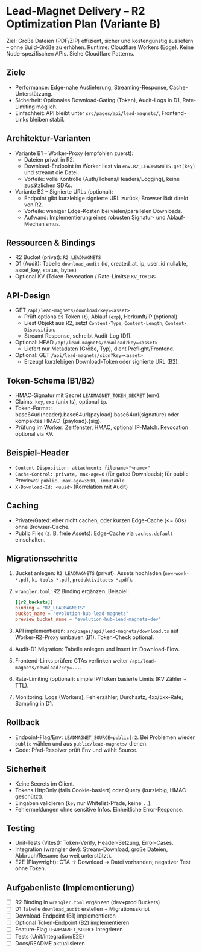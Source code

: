 # Lead-Magnet Delivery – R2 Optimization Plan (Variante B)

Ziel: Große Dateien (PDF/ZIP) effizient, sicher und kostengünstig ausliefern – ohne Build-Größe zu erhöhen.
Runtime: Cloudflare Workers (Edge). Keine Node-spezifischen APIs. Siehe Cloudflare Patterns.

## Ziele

- Performance: Edge-nahe Auslieferung, Streaming-Response, Cache-Unterstützung.
- Sicherheit: Optionales Download-Gating (Token), Audit-Logs in D1, Rate-Limiting möglich.
- Einfachheit: API bleibt unter `src/pages/api/lead-magnets/`, Frontend-Links bleiben stabil.

## Architektur-Varianten

- Variante B1 – Worker-Proxy (empfohlen zuerst):
  - Dateien privat in R2.
  - Download-Endpoint im Worker liest via `env.R2_LEADMAGNETS.get(key)` und streamt die Datei.
  - Vorteile: volle Kontrolle (Auth/Tokens/Headers/Logging), keine zusätzlichen SDKs.
- Variante B2 – Signierte URLs (optional):
  - Endpoint gibt kurzlebige signierte URL zurück; Browser lädt direkt von R2.
  - Vorteile: weniger Edge-Kosten bei vielen/parallelen Downloads.
  - Aufwand: Implementierung eines robusten Signatur- und Ablauf-Mechanismus.

## Ressourcen & Bindings

- R2 Bucket (privat): `R2_LEADMAGNETS`
- D1 (Audit): Tabelle `download_audit` (id, created_at, ip, user_id nullable, asset_key, status, bytes)
- Optional KV (Token-Revocation / Rate-Limits): `KV_TOKENS`

## API-Design

- GET `/api/lead-magnets/download?key=<asset>`
  - Prüft optionales Token (`t`), Ablauf (`exp`), Herkunft/IP (optional).
  - Liest Objekt aus R2, setzt `Content-Type`, `Content-Length`, `Content-Disposition`.
  - Streamt Response, schreibt Audit-Log (D1).
- Optional: HEAD `/api/lead-magnets/download?key=<asset>`
  - Liefert nur Metadaten (Größe, Typ), dient Preflight/Frontend.
- Optional: GET `/api/lead-magnets/sign?key=<asset>`
  - Erzeugt kurzlebigen Download-Token oder signierte URL (B2).

## Token-Schema (B1/B2)

- HMAC-Signatur mit Secret `LEADMAGNET_TOKEN_SECRET` (env).
- Claims: `key`, `exp` (unix ts), optional `ip`.
- Token-Format: base64url(header).base64url(payload).base64url(signature) oder kompaktes HMAC-{payload}.{sig}.
- Prüfung im Worker: Zeitfenster, HMAC, optional IP-Match. Revocation optional via KV.

## Beispiel-Header

- `Content-Disposition: attachment; filename="<name>"`
- `Cache-Control: private, max-age=0` (für gated Downloads); für public Previews: `public, max-age=3600, immutable`
- `X-Download-Id: <uuid>` (Korrelation mit Audit)

## Caching

- Private/Gated: eher nicht cachen, oder kurzen Edge-Cache (<= 60s) ohne Browser-Cache.
- Public Files (z. B. freie Assets): Edge-Cache via `caches.default` einschalten.

## Migrationsschritte

1) Bucket anlegen: `R2_LEADMAGNETS` (privat). Assets hochladen (`new-work-*.pdf`, `ki-tools-*.pdf`, `produktivitaets-*.pdf`).
2) `wrangler.toml`: R2 Binding ergänzen. Beispiel:

   ```toml
   [[r2_buckets]]
   binding = "R2_LEADMAGNETS"
   bucket_name = "evolution-hub-lead-magnets"
   preview_bucket_name = "evolution-hub-lead-magnets-dev"
   ```

3) API implementieren: `src/pages/api/lead-magnets/download.ts` auf Worker-R2-Proxy umbauen (B1). Token-Check optional.
4) Audit-D1 Migration: Tabelle anlegen und Insert im Download-Flow.
5) Frontend-Links prüfen: CTAs verlinken weiter `/api/lead-magnets/download?key=...`.
6) Rate-Limiting (optional): simple IP/Token basierte Limits (KV Zähler + TTL).
7) Monitoring: Logs (Workers), Fehlerzähler, Durchsatz, 4xx/5xx-Rate; Sampling in D1.

## Rollback

- Endpoint-Flag/Env: `LEADMAGNET_SOURCE=public|r2`. Bei Problemen wieder `public` wählen und aus `public/lead-magnets/` dienen.
- Code: Pfad-Resolver prüft Env und wählt Source.

## Sicherheit

- Keine Secrets im Client.
- Tokens HttpOnly (falls Cookie-basiert) oder Query (kurzlebig, HMAC-geschützt).
- Eingaben validieren (`key` nur Whitelist-Pfade, keine `..`).
- Fehlermeldungen ohne sensitive Infos. Einheitliche Error-Response.

## Testing

- Unit-Tests (Vitest): Token-Verify, Header-Setzung, Error-Cases.
- Integration (wrangler dev): Stream-Download, große Dateien, Abbruch/Resume (so weit unterstützt).
- E2E (Playwright): CTA → Download → Datei vorhanden; negativer Test ohne Token.

## Aufgabenliste (Implementierung)

- [ ] R2 Binding in `wrangler.toml` ergänzen (dev+prod Buckets)
- [ ] D1 Tabelle `download_audit` erstellen + Migrationsskript
- [ ] Download-Endpoint (B1) implementieren
- [ ] Optional Token-Endpoint (B2) implementieren
- [ ] Feature-Flag `LEADMAGNET_SOURCE` integrieren
- [ ] Tests (Unit/Integration/E2E)
- [ ] Docs/README aktualisieren
